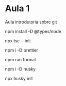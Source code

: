 # Aula 1 

Aula introdutoria sobre git

npm install -D @types/node

npx tsc --init

npm i -D prettier 

npm run format 

npm i -D husky

npx husky init

